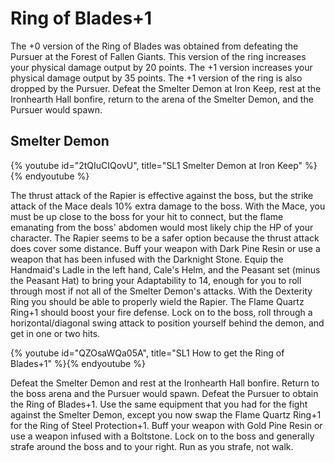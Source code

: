 # Ring of Blades+1

The +0 version of the Ring of Blades was obtained from defeating the Pursuer at
the Forest of Fallen Giants. This version of the ring increases your physical
damage output by 20 points. The +1 version increases your physical damage output
by 35 points. The +1 version of the ring is also dropped by the Pursuer. Defeat
the Smelter Demon at Iron Keep, rest at the Ironhearth Hall bonfire, return to
the arena of the Smelter Demon, and the Pursuer would spawn.

## Smelter Demon

{% youtube id="2tQIuCIQovU", title="SL1 Smelter Demon at Iron Keep" %}{% endyoutube %}

The thrust attack of the Rapier is effective against the boss, but the strike
attack of the Mace deals 10% extra damage to the boss. With the Mace, you must
be up close to the boss for your hit to connect, but the flame emanating from
the boss' abdomen would most likely chip the HP of your character. The Rapier
seems to be a safer option because the thrust attack does cover some distance.
Buff your weapon with Dark Pine Resin or use a weapon that has been infused with
the Darknight Stone. Equip the Handmaid's Ladle in the left hand, Cale's Helm,
and the Peasant set (minus the Peasant Hat) to bring your Adaptability to 14,
enough for you to roll through most if not all of the Smelter Demon's attacks.
With the Dexterity Ring you should be able to properly wield the Rapier. The
Flame Quartz Ring+1 should boost your fire defense. Lock on to the boss, roll
through a horizontal/diagonal swing attack to position yourself behind the
demon, and get in one or two hits.

{% youtube id="QZOsaWQa05A", title="SL1 How to get the Ring of Blades+1" %}{% endyoutube %}

Defeat the Smelter Demon and rest at the Ironhearth Hall bonfire. Return to the
boss arena and the Pursuer would spawn. Defeat the Pursuer to obtain the Ring of
Blades+1. Use the same equipment that you had for the fight against the Smelter
Demon, except you now swap the Flame Quartz Ring+1 for the Ring of Steel
Protection+1. Buff your weapon with Gold Pine Resin or use a weapon infused with
a Boltstone. Lock on to the boss and generally strafe around the boss and to
your right. Run as you strafe, not walk.

